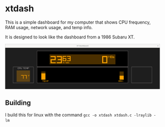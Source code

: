 # xtdash

This is a simple dashboard for my computer that shows CPU frequency, RAM usage, network usage, and temp info.

It is designed to look like the dashboard from a 1986 Subaru XT.

![screenshot](xtdash.png)

## Building
I build this for linux with the command `gcc -o xtdash xtdash.c -lraylib -lm`